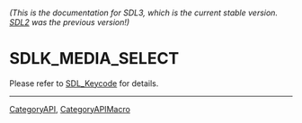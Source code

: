 ###### (This is the documentation for SDL3, which is the current stable version. [SDL2](https://wiki.libsdl.org/SDL2/) was the previous version!)
# SDLK_MEDIA_SELECT

Please refer to [SDL_Keycode](SDL_Keycode) for details.

----
[CategoryAPI](CategoryAPI), [CategoryAPIMacro](CategoryAPIMacro)

